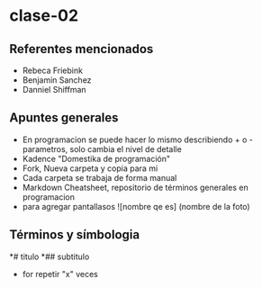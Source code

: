 # clase-02

## Referentes mencionados
* Rebeca Friebink
* Benjamin Sanchez
* Danniel Shiffman

## Apuntes generales
* En programacion se puede hacer lo mismo describiendo + o - parametros, solo cambia el nivel de detalle
* Kadence "Domestika de programación"
* Fork, Nueva carpeta y copia para mi
* Cada carpeta se trabaja de forma manual
* Markdown Cheatsheet, repositorio de términos generales en programacion
* para agregar pantallasos ![nombre qe es] (nombre de la foto)

## Términos y símbologia
*# titulo
*## subtitulo
* for repetir "x" veces
